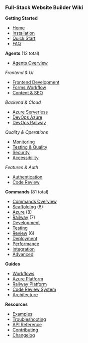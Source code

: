 ### Full-Stack Website Builder Wiki

**Getting Started**
- [Home](Home)
- [Installation](Installation)
- [Quick Start](Quick-Start)
- [FAQ](FAQ)

**Agents** (12 total)
- [Agents Overview](Agents-Overview)

_Frontend & UI_
- [Frontend Development](Frontend-Development-Agent)
- [Forms Workflow](Forms-Workflow-Agent)
- [Content & SEO](Content-SEO-Agent)

_Backend & Cloud_
- [Azure Serverless](Azure-Serverless-Agent)
- [DevOps Azure](DevOps-Azure-Agent)
- [DevOps Railway](DevOps-Railway-Agent)

_Quality & Operations_
- [Monitoring](Monitoring-Observability-Agent)
- [Testing & Quality](Testing-Quality-Agent)
- [Security](Security-Production-Agent)
- [Accessibility](Accessibility-Compliance-Agent)

_Features & Auth_
- [Authentication](Authentication-Agent)
- [Code Review](Code-Review-Agent)

**Commands** (81 total)
- [Commands Overview](Commands-Overview)
- [Scaffolding](Scaffolding-Commands) (6)
- [Azure](Azure-Commands) (8)
- [Railway](Railway-Commands) (7)
- [Development](Development-Commands)
- [Testing](Testing-Commands)
- [Review](Review-Commands) (6)
- [Deployment](Deployment-Commands)
- [Performance](Performance-Commands)
- [Integration](Integration-Commands)
- [Advanced](Advanced-Commands)

**Guides**
- [Workflows](Workflows)
- [Azure Platform](Azure-Platform-Guide)
- [Railway Platform](Railway-Platform-Guide)
- [Code Review System](Code-Review-System)
- [Architecture](Architecture)

**Resources**
- [Examples](Examples)
- [Troubleshooting](Troubleshooting)
- [API Reference](API-Reference)
- [Contributing](Contributing)
- [Changelog](Changelog)
